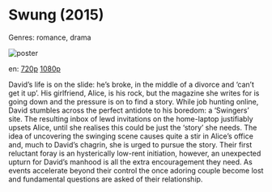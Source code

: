 # Swung (2015)

Genres: romance, drama

![poster](http://image.tmdb.org/t/p/w500/gjWpn39P7wwn3XTTBDrIiEE65e6.jpg)

en:
  [720p](magnet:?xt=urn:btih:C3E1ED11D31E0762D7BEE81CC60EC3667C82FDA1&tr=udp://glotorrents.pw:6969/announce&tr=udp://tracker.opentrackr.org:1337/announce&tr=udp://torrent.gresille.org:80/announce&tr=udp://tracker.openbittorrent.com:80&tr=udp://tracker.coppersurfer.tk:6969&tr=udp://tracker.leechers-paradise.org:6969&tr=udp://p4p.arenabg.ch:1337&tr=udp://tracker.internetwarriors.net:1337)
  [1080p](magnet:?xt=urn:btih:EB54368EEDB71AC01E5D33A3614D2CFD38C1EC18&tr=udp://glotorrents.pw:6969/announce&tr=udp://tracker.opentrackr.org:1337/announce&tr=udp://torrent.gresille.org:80/announce&tr=udp://tracker.openbittorrent.com:80&tr=udp://tracker.coppersurfer.tk:6969&tr=udp://tracker.leechers-paradise.org:6969&tr=udp://p4p.arenabg.ch:1337&tr=udp://tracker.internetwarriors.net:1337)
  


David’s life is on the slide: he’s broke, in the middle of a divorce and ‘can’t get it up’.  His girlfriend, Alice, is his rock, but the magazine she writes for is going down and the pressure is on to find a story.  While job hunting online, David stumbles across the perfect antidote to his boredom: a ‘Swingers’ site. The resulting inbox of lewd invitations on the home-laptop justifiably upsets Alice, until she realises this could be just the ‘story’ she needs.  The idea of uncovering the swinging scene causes quite a stir in Alice’s office and, much to David’s chagrin, she is urged to pursue the story.  Their first reluctant foray is an hysterically low-rent initiation, however, an unexpected upturn for David’s manhood is all the extra encouragement they need.  As events accelerate beyond their control the once adoring couple become lost and fundamental questions are asked of their relationship.